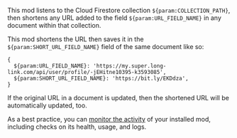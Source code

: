 This mod listens to the Cloud Firestore collection `${param:COLLECTION_PATH}`, then shortens any URL added to the field `${param:URL_FIELD_NAME}` in any document within that collection.

This mod shortens the URL then saves it in the `${param:SHORT_URL_FIELD_NAME}` field of the same document like so:

```
{
  ${param:URL_FIELD_NAME}: 'https://my.super.long-link.com/api/user/profile/-jEHitne10395-k3593085',
  ${param:SHORT_URL_FIELD_NAME}: 'https://bit.ly/EKDdza',
}
```

If the original URL in a document is updated, then the shortened URL will be automatically updated, too.

As a best practice, you can [monitor the activity](https://firebase.google.com/docs/mods/manage-installed-mods#monitor) of your installed mod, including checks on its health, usage, and logs.
